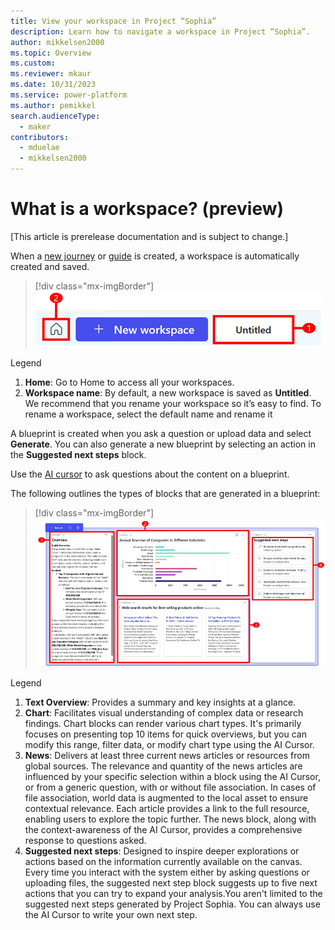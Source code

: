 ```yaml
---
title: View your workspace in Project “Sophia”
description: Learn how to navigate a workspace in Project “Sophia”.
author: mikkelsen2000
ms.topic: Overview
ms.custom: 
ms.reviewer: mkaur
ms.date: 10/31/2023
ms.service: power-platform
ms.author: pemikkel
search.audienceType:
  - maker
contributors:
  - mduelae
  - mikkelsen2000
---
```


# What is a workspace? (preview)

[This article is prerelease documentation and is subject to change.]

When a [new journey](ask-question.md) or [guide](account-planning-guide.md) is created, a workspace is automatically created and saved. 

> [!div class="mx-imgBorder"]
> ![Workspaces.](media/workspace-1.png)

Legend

1. **Home**: Go to Home to access all your workspaces.
2. **Workspace name**:  By default, a new workspace is saved as **Untitled**. We recommend that you rename your workspace so it’s easy to find. To rename a workspace, select the default name and rename it

A blueprint is created when you ask a question or upload data and select **Generate**. You can also generate a new blueprint by selecting an action in the  **Suggested next steps** block.

Use the [AI cursor](ai-cursor.md) to ask questions about the content on a blueprint.

The following outlines the types of blocks that are generated in a blueprint:

> [!div class="mx-imgBorder"]
> ![Workspace blocks.](media/workspace-blocks.png)


Legend

1. **Text Overview**: Provides a summary and key insights at a glance.
2. **Chart**: Facilitates visual understanding of complex data or research findings. Chart blocks can render various chart types. It's primarily focuses on presenting top 10 items for quick overviews, but you can modify this range, filter data, or modify chart type using the AI Cursor. 
3. **News**: Delivers at least three current news articles or resources from global sources.  The relevance and quantity of the news articles are influenced by your specific selection within a block using the AI Cursor, or from a generic question, with or without file association. In cases of file association, world data is augmented to the local asset to ensure contextual relevance. Each article provides a link to the full resource, enabling users to explore the topic further. The news block, along with the context-awareness of the AI Cursor, provides a comprehensive response to questions asked.
4. **Suggested next steps**: Designed to inspire deeper explorations or actions based on the information currently available on the canvas. Every time you interact with the system either by asking questions or uploading files, the suggested next step block suggests up to five next actions that you can try to expand your analysis.You aren't limited to the suggested next steps generated by Project Sophia. You can always use the AI Cursor to write your own next step. 


